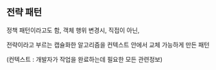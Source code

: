 ## 전략 패턴

정책 패턴이라고도 함, 객체 행위 변경시, 직접이 아닌,

전략이라고 부르는 캡슐화한 알고리즘을 컨텍스트 안에서 교체 가능하게 만든 패턴

(컨텍스트 : 개발자가 작업을 완료하는데 필요한 모든 관련정보)
